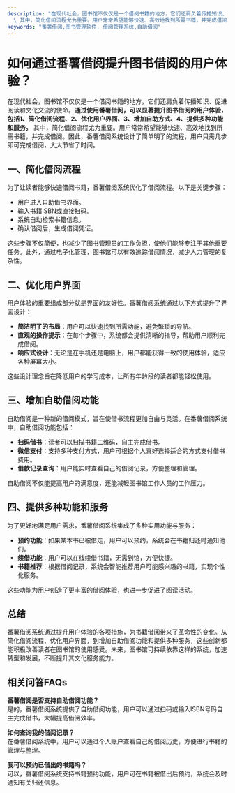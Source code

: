```yaml
---
description: "在现代社会，图书馆不仅仅是一个借阅书籍的地方，它们还肩负着传播知识、促进阅读和文化交流的使命。**通过使用番薯借阅，可以显著提升图书借阅的用户体验，包括1、简化借阅流程、2、优化用户界面、3、增加自助方式、4、提供多种功能和服务。**\
  \ 其中，简化借阅流程尤为重要。用户常常希望能够快速、高效地找到所需书籍，并完成借阅。因此，番薯借阅系统设计了简单明了的流程，用户只需几步即可完成借阅，大大节省了时间。"
keywords: "番薯借阅,图书管理软件, 借阅管理系统,自助借阅"
---
```

# 如何通过番薯借阅提升图书借阅的用户体验？

在现代社会，图书馆不仅仅是一个借阅书籍的地方，它们还肩负着传播知识、促进阅读和文化交流的使命。**通过使用番薯借阅，可以显著提升图书借阅的用户体验，包括1、简化借阅流程、2、优化用户界面、3、增加自助方式、4、提供多种功能和服务。** 其中，简化借阅流程尤为重要。用户常常希望能够快速、高效地找到所需书籍，并完成借阅。因此，番薯借阅系统设计了简单明了的流程，用户只需几步即可完成借阅，大大节省了时间。

## **一、简化借阅流程**

为了让读者能够快速借阅书籍，番薯借阅系统优化了借阅流程。以下是关键步骤：

- 用户进入自助借书界面。
- 输入书籍ISBN或直接扫码。
- 系统自动检索书籍信息。
- 确认借阅后，生成借阅凭证。

这些步骤不仅简便，也减少了图书管理员的工作负担，使他们能够专注于其他重要任务。此外，通过电子化管理，图书馆可以有效追踪借阅情况，减少人力管理的复杂性。

## **二、优化用户界面**

用户体验的重要组成部分就是界面的友好性。番薯借阅系统通过以下方式提升了界面设计：

- **简洁明了的布局**：用户可以快速找到所需功能，避免繁琐的导航。
- **直观的操作提示**：在每个步骤中，系统都会提供清晰的指导，帮助用户顺利完成借阅。
- **响应式设计**：无论是在手机还是电脑上，用户都能获得一致的使用体验，适应各种屏幕大小。

这些设计理念旨在降低用户的学习成本，让所有年龄段的读者都能轻松使用。

## **三、增加自助借阅功能**

自助借阅是一种新的借阅模式，旨在使借书流程更加自由与灵活。在番薯借阅系统中，自助借阅功能包括：

- **扫码借书**：读者可以扫描书籍二维码，自主完成借书。
- **微信支付**：支持多种支付方式，用户可根据个人喜好选择适合的方式支付借书费用。
- **借款记录查询**：用户能实时查看自己的借阅记录，方便整理和管理。

自助借阅不仅能提高用户的满意度，还能减轻图书馆工作人员的工作压力。

## **四、提供多种功能和服务**

为了更好地满足用户需求，番薯借阅系统集成了多种实用功能与服务：

- **预约功能**：如果某本书已被借走，用户可以预约，系统会在书籍归还时通知他们。
- **续借功能**：用户可以在线续借书籍，无需到馆，方便快捷。
- **书籍推荐**：根据借阅记录，系统会智能推荐用户可能感兴趣的书籍，实现个性化服务。

这些功能为用户创造了更丰富的借阅体验，也进一步促进了阅读活动。

## 总结

番薯借阅系统通过提升用户体验的各项措施，为书籍借阅带来了革命性的变化。从简化借阅流程、优化用户界面，到增加自助借阅功能和提供多种服务，这些创新都能积极改善读者在图书馆的使用感受。未来，图书馆可持续依靠这样的系统，加速转型和发展，不断提升其文化服务能力。

## 相关问答FAQs

**番薯借阅是否支持自助借阅功能？**  
是的，番薯借阅系统提供了自助借阅功能，用户可以通过扫码或输入ISBN号码自主完成借书，大幅提高借阅效率。

**如何查询我的借阅记录？**  
在番薯借阅系统中，用户可以通过个人账户查看自己的借阅历史，方便进行书籍的管理与整理。

**我可以预约已借出的书籍吗？**  
可以，番薯借阅系统支持书籍预约功能，用户可在书籍被借出后预约，系统会及时通知有关归还信息。
